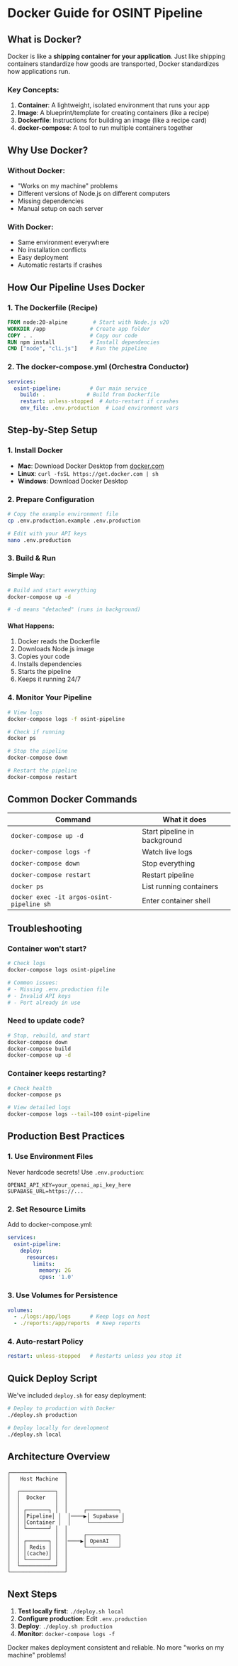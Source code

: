 # Docker Guide for OSINT Pipeline

## What is Docker?

Docker is like a **shipping container for your application**. Just like shipping containers standardize how goods are transported, Docker standardizes how applications run.

### Key Concepts:

1. **Container**: A lightweight, isolated environment that runs your app
2. **Image**: A blueprint/template for creating containers (like a recipe)
3. **Dockerfile**: Instructions for building an image (like a recipe card)
4. **docker-compose**: A tool to run multiple containers together

## Why Use Docker?

### Without Docker:
- "Works on my machine" problems
- Different versions of Node.js on different computers
- Missing dependencies
- Manual setup on each server

### With Docker:
- Same environment everywhere
- No installation conflicts
- Easy deployment
- Automatic restarts if crashes

## How Our Pipeline Uses Docker

### 1. The Dockerfile (Recipe)
```dockerfile
FROM node:20-alpine        # Start with Node.js v20
WORKDIR /app              # Create app folder
COPY . .                  # Copy our code
RUN npm install           # Install dependencies
CMD ["node", "cli.js"]    # Run the pipeline
```

### 2. The docker-compose.yml (Orchestra Conductor)
```yaml
services:
  osint-pipeline:         # Our main service
    build: .             # Build from Dockerfile
    restart: unless-stopped  # Auto-restart if crashes
    env_file: .env.production  # Load environment vars
```

## Step-by-Step Setup

### 1. Install Docker
- **Mac**: Download Docker Desktop from [docker.com](https://docker.com)
- **Linux**: `curl -fsSL https://get.docker.com | sh`
- **Windows**: Download Docker Desktop

### 2. Prepare Configuration
```bash
# Copy the example environment file
cp .env.production.example .env.production

# Edit with your API keys
nano .env.production
```

### 3. Build & Run

#### Simple Way:
```bash
# Build and start everything
docker-compose up -d

# -d means "detached" (runs in background)
```

#### What Happens:
1. Docker reads the Dockerfile
2. Downloads Node.js image
3. Copies your code
4. Installs dependencies
5. Starts the pipeline
6. Keeps it running 24/7

### 4. Monitor Your Pipeline

```bash
# View logs
docker-compose logs -f osint-pipeline

# Check if running
docker ps

# Stop the pipeline
docker-compose down

# Restart the pipeline
docker-compose restart
```

## Common Docker Commands

| Command | What it does |
|---------|-------------|
| `docker-compose up -d` | Start pipeline in background |
| `docker-compose logs -f` | Watch live logs |
| `docker-compose down` | Stop everything |
| `docker-compose restart` | Restart pipeline |
| `docker ps` | List running containers |
| `docker exec -it argos-osint-pipeline sh` | Enter container shell |

## Troubleshooting

### Container won't start?
```bash
# Check logs
docker-compose logs osint-pipeline

# Common issues:
# - Missing .env.production file
# - Invalid API keys
# - Port already in use
```

### Need to update code?
```bash
# Stop, rebuild, and start
docker-compose down
docker-compose build
docker-compose up -d
```

### Container keeps restarting?
```bash
# Check health
docker-compose ps

# View detailed logs
docker-compose logs --tail=100 osint-pipeline
```

## Production Best Practices

### 1. Use Environment Files
Never hardcode secrets! Use `.env.production`:
```env
OPENAI_API_KEY=your_openai_api_key_here
SUPABASE_URL=https://...
```

### 2. Set Resource Limits
Add to docker-compose.yml:
```yaml
services:
  osint-pipeline:
    deploy:
      resources:
        limits:
          memory: 2G
          cpus: '1.0'
```

### 3. Use Volumes for Persistence
```yaml
volumes:
  - ./logs:/app/logs      # Keep logs on host
  - ./reports:/app/reports  # Keep reports
```

### 4. Auto-restart Policy
```yaml
restart: unless-stopped   # Restarts unless you stop it
```

## Quick Deploy Script

We've included `deploy.sh` for easy deployment:

```bash
# Deploy to production with Docker
./deploy.sh production

# Deploy locally for development
./deploy.sh local
```

## Architecture Overview

```
┌─────────────────┐
│   Host Machine  │
│                 │
│  ┌───────────┐  │
│  │  Docker   │  │
│  │           │  │
│  │ ┌───────┐ │  │     ┌──────────┐
│  │ │Pipeline│ │  │────▶│ Supabase │
│  │ │Container │  │     └──────────┘
│  │ └───────┘ │  │
│  │           │  │     ┌──────────┐
│  │ ┌───────┐ │  │────▶│ OpenAI   │
│  │ │ Redis │ │  │     └──────────┘
│  │ │(cache)│ │  │
│  │ └───────┘ │  │
│  └───────────┘  │
└─────────────────┘
```

## Next Steps

1. **Test locally first**: `./deploy.sh local`
2. **Configure production**: Edit `.env.production`
3. **Deploy**: `./deploy.sh production`
4. **Monitor**: `docker-compose logs -f`

Docker makes deployment consistent and reliable. No more "works on my machine" problems!